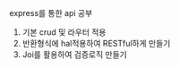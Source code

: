 express를 통한 api 공부

1. 기본 crud 및 라우터 적용
2. 반환형식에  hal적용하여 RESTful하게 만들기   
3. Joi를 활용하여 검증로직 만들기   
